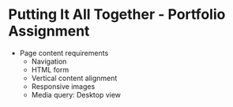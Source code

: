 # Putting It All Together - Portfolio Assignment

- Page content requirements
  - Navigation
  - HTML form
  - Vertical content alignment
  - Responsive images
  - Media query: Desktop view

